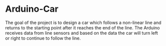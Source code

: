 # Arduino-Car

The goal of the project is to design a car which follows a non-linear line and returns to the starting point after it reaches the end of the line. The Arduino receives data from line sensors and based on the data the car will turn left or right to continue to follow the line.
